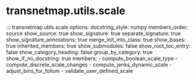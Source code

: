 # transnetmap.utils.scale

::: transnetmap.utils.scale
    options:
      docstring_style: numpy
      members_order: source
      show_source: true
      show_signature: true
      separate_signature: true
      show_signature_annotations: true
      merge_init_into_class: true
      show_bases: true
      inherited_members: true
      show_submodules: false
      show_root_toc_entry: false
      show_category_heading: false
      group_by_category: true
      show_if_no_docstring: true
      members:
        - compute_boolean_scale_type
        - compute_discrete_scale_changes
        - compute_jenks_dynamic_scale
        - adjust_bins_for_folium
        - validate_user_defined_scale